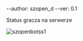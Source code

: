 --author: szopen_d
--ver: 0.1

Status gracza na serwerze 









![szopenbotss1](https://user-images.githubusercontent.com/109073610/191238079-b03a4da2-830b-4af9-bf0a-de9feaf48614.png)

